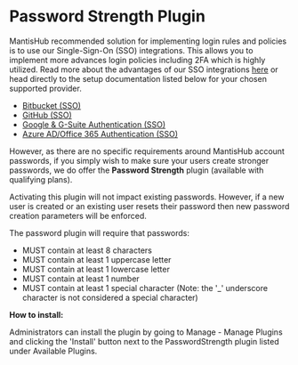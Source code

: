 # Password Strength Plugin

MantisHub recommended solution for implementing login rules and policies is to use our Single-Sign-On (SSO) integrations. This allows you to implement more advances login policies including 2FA which is highly utilized. Read more about the advantages of our SSO integrations [here](/plug_ins/config_authhub) or head directly to the setup documentation listed below for your chosen supported provider. 

- [Bitbucket (SSO)](/plug_ins/bitbucket)
- [GitHub (SSO)](/plug_ins/github)
- [Google & G-Suite Authentication (SSO)](/plug_ins/google_auth)
- [Azure AD/Office 365 Authentication (SSO)](/plug_ins/azuread)

However, as there are no specific requirements around MantisHub account passwords, if you simply wish to make sure your users create stronger passwords, we do offer the **Password Strength** plugin (available with qualifying plans). 

Activating this plugin will not impact existing passwords. However, if a new user is created or an existing user resets their password then new password creation parameters will be enforced. 

The password plugin will require that passwords:

- MUST contain at least 8 characters
- MUST contain at least 1 uppercase letter
- MUST contain at least 1 lowercase letter
- MUST contain at least 1 number
- MUST contain at least 1 special character (Note: the '_' underscore character is not considered a special character)

**How to install:**

Administrators can install the plugin by going to Manage - Manage Plugins and clicking the 'Install' button next to the PasswordStrength plugin listed under Available Plugins. 

